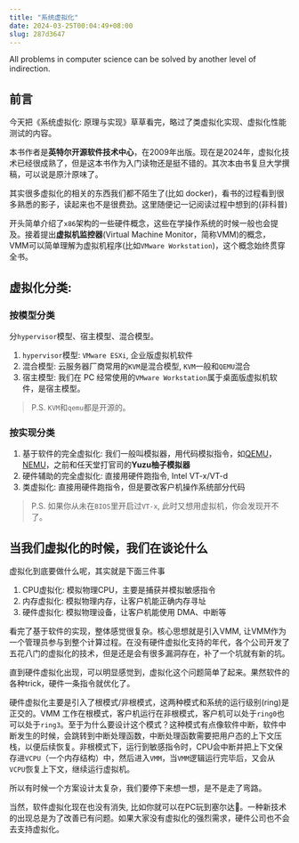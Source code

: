 ```yaml
---
title: "系统虚拟化"
date: 2024-03-25T00:04:49+08:00 
slug: 287d3647
---
```

All problems in computer science can be solved by another level of indirection.
<!--more-->

## 前言
今天把《系统虚拟化: 原理与实现》草草看完，略过了类虚拟化实现、虚拟化性能测试的内容。

本书作者是**英特尔开源软件技术中心**，在2009年出版。现在是2024年，虚拟化技术已经很成熟了，但是这本书作为入门读物还是挺不错的。其次本由书复旦大学撰稿，可以说是原汁原味了。

其实很多虚拟化的相关的东西我们都不陌生了(比如 docker)，看书的过程看到很多熟悉的影子，读起来也不是很费劲。这里随便记一记阅读过程中想到的(非科普)

开头简单介绍了`x86`架构的一些硬件概念，这些在学操作系统的时候一般也会提及。接着提出**虚拟机监控器**(Virtual Machine Monitor，简称VMM)的概念，VMM可以简单理解为虚拟机程序(比如`VMware Workstation`)，这个概念始终贯穿全书。

## 虚拟化分类: 

### 按模型分类
分`hypervisor`模型、宿主模型、混合模型。

1. `hypervisor`模型: `VMware ESXi`, 企业版虚拟机软件
2. 混合模型: 云服务器厂商常用的`KVM`是混合模型, `KVM`一般和`QEMU`混合
3. 宿主模型: 我们在 PC 经常使用的`VMware Workstation`属于桌面版虚拟机软件，是宿主模型。
    
> P.S. `KVM`和`qemu`都是开源的。
 
### 按实现分类
1. 基于软件的完全虚拟化: 我们一般叫模拟器，用代码模拟指令，如[QEMU](https://en.wikipedia.org/wiki/QEMU)，[NEMU](https://github.com/NJU-ProjectN/nemu)，之前和任天堂打官司的**Yuzu柚子模拟器**
2. 硬件辅助的完全虚拟化: 直接用硬件跑指令, Intel VT-x/VT-d
3. 类虚拟化: 直接用硬件跑指令，但是要改客户机操作系统部分代码

> P.S. 如果你从未在`BIOS`里开启过`VT-x`, 此时又想用虚拟机，你会发现开不了。

## 当我们虚拟化的时候，我们在谈论什么
虚拟化到底要做什么呢，其实就是下面三件事

1. CPU虚拟化: 模拟物理CPU，主要是捕获并模拟敏感指令
2. 内存虚拟化: 模拟物理内存，让客户机能正确内存寻址
3. 硬件虚拟化: 模拟物理设备，让客户机能使用 DMA、中断等

看完了基于软件的实现，整体感觉很复杂。核心思想就是引入VMM, 让VMM作为一个管理员参与到整个计算过程。在没有硬件虚拟化支持的年代，各个公司开发了五花八门的虚拟化的技术，但是还是会有很多漏洞存在，补了一个坑就有新的坑。

直到硬件虚拟化出现，可以明显感觉到，虚拟化这个问题简单了起来。果然软件的各种trick，硬件一条指令就优化了。

硬件虚拟化主要是引入了根模式/非根模式，这两种模式和系统的运行级别(ring)是正交的。VMM 工作在根模式，客户机运行在非根模式，客户机可以处于`ring0`也可以处于`ring3`。至于为什么要设计这个模式？这种模式有点像软件中断，软件中断发生的时候，会跳转到中断处理函数，中断处理函数需要把用户态的上下文压栈，以便后续恢复。非根模式下，运行到敏感指令时，CPU会中断并把上下文保存进`VCPU`（一个内存结构）中，然后进入`VMM`，当`VMM`逻辑运行完毕后，又会从`VCPU`恢复上下文，继续运行虚拟机。

所以有时候一个方案设计太复杂，我们要停下来想一想，是不是走了弯路。

当然，软件虚拟化现在也没有消失, 比如你就可以在PC玩到塞尔达🤣。一种新技术的出现总是为了改善已有问题。如果大家没有虚拟化的强烈需求，硬件公司也不会去支持虚拟化。






